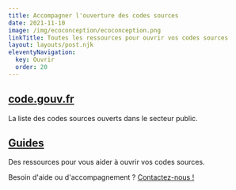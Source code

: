```yaml
---
title: Accompagner l'ouverture des codes sources
date: 2021-11-10
image: /img/ecoconception/ecoconception.png
linkTitle: Toutes les ressources pour ouvrir vos codes sources
layout: layouts/post.njk
eleventyNavigation:
  key: Ouvrir
  order: 20
---
```


<div class="fr-grid-row fr-grid-row--gutters">
  <div class="fr-col-12 fr-col-md-6">
    <div class="fr-card fr-enlarge-link">
      <div class="fr-card__body">
	<h2 class="fr-card__title">
	  <a href="https://code.gouv.fr"
  class="fr-card__link">code.gouv.fr</a>
	</h2>
	<p class="fr-card__desc">
	  La liste des codes sources ouverts dans le secteur public.
	</p>
      </div>
    </div>
  </div>

  <div class="fr-col-12 fr-col-md-6">
    <div class="fr-card fr-enlarge-link">
      <div class="fr-card__body">
	<h2 class="fr-card__title">
	  <a href="/guides/" class="fr-card__link">Guides</a>
	</h2>
	<p class="fr-card__desc">
	  Des ressources pour vous aider à ouvrir vos codes sources.
	</p>
      </div>
    </div>
  </div>
</div>

<div class="fr-highlight">
  <p>Besoin d'aide ou d'accompagnement ?  <a href="mailto:logiciels-libres@data.gouv.fr">Contactez-nous !</a></p>
</div>

